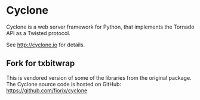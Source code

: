 Cyclone
=======
Cyclone is a web server framework for Python, that implements the Tornado API
as a Twisted protocol.

See http://cyclone.io for details.

Fork for txbitwrap
------------------

This is vendored version of some of the libraries from the original package.
The Cyclone source code is hosted on GitHub: https://github.com/fiorix/cyclone
